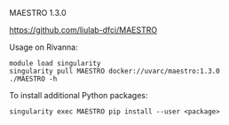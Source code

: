 MAESTRO 1.3.0

https://github.com/liulab-dfci/MAESTRO

Usage on Rivanna:
```
module load singularity
singularity pull MAESTRO docker://uvarc/maestro:1.3.0
./MAESTRO -h
```

To install additional Python packages:
```
singularity exec MAESTRO pip install --user <package>
```
